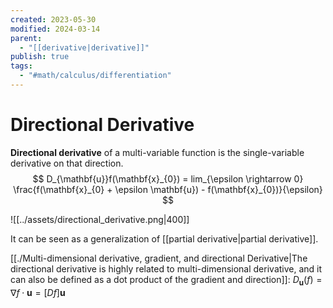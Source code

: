 ```yaml
---
created: 2023-05-30
modified: 2024-03-14
parent:
  - "[[derivative|derivative]]"
publish: true
tags:
  - "#math/calculus/differentiation"
---
```


# Directional Derivative

**Directional derivative** of a multi-variable function is the single-variable derivative on that direction.
$$
D_{\mathbf{u}}f(\mathbf{x}_{0}) = lim_{\epsilon \rightarrow 0} \frac{f(\mathbf{x}_{0} + \epsilon \mathbf{u}) - f(\mathbf{x}_{0})}{\epsilon}
$$

![[../assets/directional_derivative.png|400]]

It can be seen as a generalization of [[partial derivative|partial derivative]].

[[./Multi-dimensional derivative, gradient, and directional Derivative|The directional derivative is highly related to multi-dimensional derivative, and it can also be defined as a dot product of the gradient and direction]]: $D_{\mathbf{u}}(f) = \nabla f \cdot \mathbf{u} = [Df]\mathbf{u}$